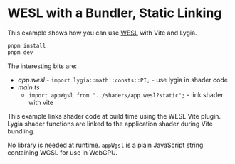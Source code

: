 # WESL with a Bundler, Static Linking

This example shows how you can use [WESL](https://wesl-lang.dev/) with Vite and Lygia.

```sh
pnpm install
pnpm dev
```

The interesting bits are:

- *app.wesl* - `import lygia::math::consts::PI;` - use lygia in shader code
- *main.ts*
  - `import appWgsl from "../shaders/app.wesl?static";` - link shader with vite

This example links shader code at build time using the WESL Vite plugin.
Lygia shader functions are linked to the application shader during Vite bundling.

No library is needed at runtime.
`appWgsl` is a plain JavaScript string containing WGSL for use in WebGPU.
